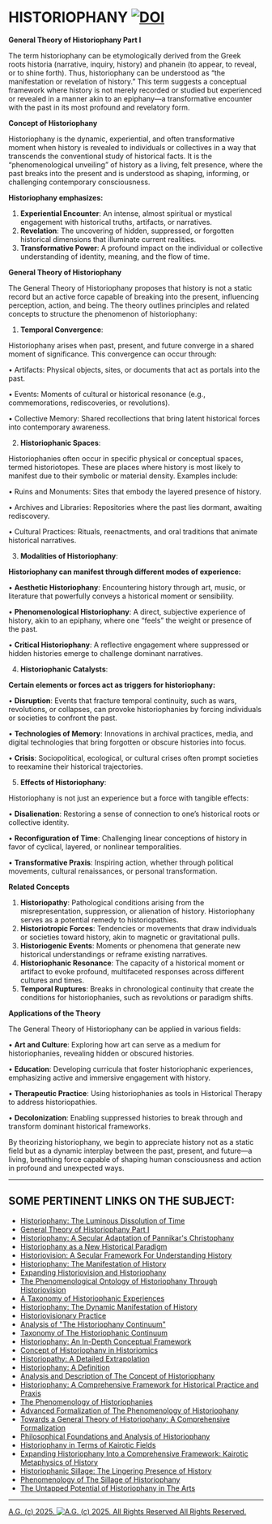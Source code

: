 # HISTORIOPHANY [![DOI](https://zenodo.org/badge/DOI/10.5281/zenodo.17391508.svg)](https://doi.org/10.5281/zenodo.17391508)

__General Theory of Historiophany Part I__

The term historiophany can be etymologically derived from the Greek roots historia (narrative, inquiry, history) and phanein (to appear, to reveal, or to shine forth). Thus, historiophany can be understood as “the manifestation or revelation of history.” This term suggests a conceptual framework where history is not merely recorded or studied but experienced or revealed in a manner akin to an epiphany—a transformative encounter with the past in its most profound and revelatory form.

__Concept of Historiophany__

Historiophany is the dynamic, experiential, and often transformative moment when history is revealed to individuals or collectives in a way that transcends the conventional study of historical facts. It is the “phenomenological unveiling” of history as a living, felt presence, where the past breaks into the present and is understood as shaping, informing, or challenging contemporary consciousness.

__Historiophany emphasizes:__

1. __Experiential Encounter__: An intense, almost spiritual or mystical engagement with historical truths, artifacts, or narratives.
2. __Revelation__: The uncovering of hidden, suppressed, or forgotten historical dimensions that illuminate current realities.
3. __Transformative Power__: A profound impact on the individual or collective understanding of identity, meaning, and the flow of time.

__General Theory of Historiophany__

The General Theory of Historiophany proposes that history is not a static record but an active force capable of breaking into the present, influencing perception, action, and being. The theory outlines principles and related concepts to structure the phenomenon of historiophany:

1. __Temporal Convergence__:

Historiophany arises when past, present, and future converge in a shared moment of significance. This convergence can occur through:

• Artifacts: Physical objects, sites, or documents that act as portals into the past.

• Events: Moments of cultural or historical resonance (e.g., commemorations, rediscoveries, or revolutions).

• Collective Memory: Shared recollections that bring latent historical forces into contemporary awareness.

2. __Historiophanic Spaces__:

Historiophanies often occur in specific physical or conceptual spaces, termed historiotopes. These are places where history is most likely to manifest due to their symbolic or material density. Examples include:

• Ruins and Monuments: Sites that embody the layered presence of history.
    
• Archives and Libraries: Repositories where the past lies dormant, awaiting rediscovery.
    
• Cultural Practices: Rituals, reenactments, and oral traditions that animate historical narratives.

3. __Modalities of Historiophany__:

__Historiophany can manifest through different modes of experience:__

• __Aesthetic Historiophany__: Encountering history through art, music, or literature that powerfully conveys a historical moment or sensibility.

• __Phenomenological Historiophany__: A direct, subjective experience of history, akin to an epiphany, where one “feels” the weight or presence of the past.

• __Critical Historiophany__: A reflective engagement where suppressed or hidden histories emerge to challenge dominant narratives.

4. __Historiophanic Catalysts__:

__Certain elements or forces act as triggers for historiophany:__

• __Disruption__: Events that fracture temporal continuity, such as wars, revolutions, or collapses, can provoke historiophanies by forcing individuals or societies to confront the past.

• __Technologies of Memory__: Innovations in archival practices, media, and digital technologies that bring forgotten or obscure histories into focus.

• __Crisis__: Sociopolitical, ecological, or cultural crises often prompt societies to reexamine their historical trajectories.

5. __Effects of Historiophany__:

Historiophany is not just an experience but a force with tangible effects:

• __Disalienation__: Restoring a sense of connection to one’s historical roots or collective identity.

• __Reconfiguration of Time__: Challenging linear conceptions of history in favor of cyclical, layered, or nonlinear temporalities.

• __Transformative Praxis__: Inspiring action, whether through political movements, cultural renaissances, or personal transformation.

__Related Concepts__

1. __Historiopathy__: Pathological conditions arising from the misrepresentation, suppression, or alienation of history. Historiophany serves as a potential remedy to historiopathies.
2. __Historiotropic Forces__: Tendencies or movements that draw individuals or societies toward history, akin to magnetic or gravitational pulls.
3. __Historiogenic Events__: Moments or phenomena that generate new historical understandings or reframe existing narratives.
4. __Historiophanic Resonance__: The capacity of a historical moment or artifact to evoke profound, multifaceted responses across different cultures and times.
5. __Temporal Ruptures__: Breaks in chronological continuity that create the conditions for historiophanies, such as revolutions or paradigm shifts.

__Applications of the Theory__

The General Theory of Historiophany can be applied in various fields:

• __Art and Culture__: Exploring how art can serve as a medium for historiophanies, revealing hidden or obscured histories.

• __Education__: Developing curricula that foster historiophanic experiences, emphasizing active and immersive engagement with history.

• __Therapeutic Practice__: Using historiophanies as tools in Historical Therapy to address historiopathies.

• __Decolonization__: Enabling suppressed histories to break through and transform dominant historical frameworks.

By theorizing historiophany, we begin to appreciate history not as a static field but as a dynamic interplay between the past, present, and future—a living, breathing force capable of shaping human consciousness and action in profound and unexpected ways.

- - - - - - -

## SOME PERTINENT LINKS ON THE SUBJECT:

* [Historiophany: The Luminous Dissolution of Time](https://historiophany.wordpress.com/2025/02/02/historiophany-the-luminous-dissolution-of-time/)
* [General Theory of Historiophany Part I](https://historiophany.wordpress.com/2025/02/02/general-theory-of-historiophany-part-i/)
* [Historiophany: A Secular Adaptation of Pannikar's Christophany](https://historiophany.wordpress.com/2025/02/02/historiophany-a-secular-adaptation-of-pannikars-christophany/)
* [Historiophany as a New Historical Paradigm](https://historiophany.wordpress.com/2025/02/02/historiophany-as-a-new-historical-paradigm/)
* [Historiovision: A Secular Framework For Understanding History](https://historiophany.wordpress.com/2025/02/02/historiovision-a-secular-framework-for-understanding-history/)
* [Historiophany: The Manifestation of History](https://historiophany.wordpress.com/2025/02/02/historiophany-the-manifestation-of-history/)
* [Expanding Historiovision and Historiophany](https://historiophany.wordpress.com/2025/02/02/expanding-historiovision-and-historiophany/)
* [The Phenomenological Ontology of Historiophany Through Historiovision](https://historiophany.wordpress.com/2025/02/02/the-phenomenological-ontology-of-historiophany-through-historiovision/)
* [A Taxonomy of Historiophanic Experiences](https://historiophany.wordpress.com/2025/02/02/a-taxonomy-of-historiophanic-experiences/)
* [Historiophany: The Dynamic Manifestation of History](https://historiophany.wordpress.com/2025/02/02/historiophany-the-dynamic-manifestation-of-history/)
* [Historiovisionary Practice](https://historiophany.wordpress.com/2025/02/02/historiovisionary-practice/)
* [Analysis of "The Historiophany Continuum"](https://historiophany.wordpress.com/2025/02/02/analysis-of-the-historiophanic-continuum/)
* [Taxonomy of The Historiophanic Continuum](https://historiophany.wordpress.com/2025/02/02/taxonomy-of-the-historiophanic-continuum/)
* [Historiophany: An In-Depth Conceptual Framework](https://historiophany.wordpress.com/2025/02/02/historiopathy-an-in-depth-conceptual-framework/)
* [Concept of Historiophany in Historiomics](https://historiophany.wordpress.com/2025/02/02/concept-of-historiopathy-in-historiomics/)
* [Historiopathy: A Detailed Extrapolation](https://historiophany.wordpress.com/2025/02/02/historiopathy-a-detailed-extrapolation/)
* [Historiophany: A Definition](https://historiophany.wordpress.com/2025/02/02/historiophany-a-definition/)
* [Analysis and Description of The Concept of Historiophany](https://historiophany.wordpress.com/2025/02/02/analysis-and-description-of-the-concept-of-historiophany/)
* [Historiophany: A Comprehensive Framework for Historical Practice and Praxis](https://historiophany.wordpress.com/2025/02/02/historiophany-a-comprehensive-framework-for-historical-practice-and-praxis/)
* [The Phenomenology of Historiophanies](https://historiophany.wordpress.com/2025/02/02/the-phenomenology-of-historiophanies/)
* [Advanced Formalization of The Phenomenology of Historiophany](https://historiophany.wordpress.com/2025/02/02/advanced-formalization-of-the-phenomenology-of-historiophany/)
* [Towards a General Theory of Historiophany: A Comprehensive Formalization](https://historiophany.wordpress.com/2025/02/02/towards-a-general-theory-of-historiophany-a-comprehensive-formalization/)
* [Philosophical Foundations and Analysis of Historiophany](https://historiophany.wordpress.com/2025/02/02/philosophical-foundations-and-analysis-of-historiophany/)
* [Historiophany in Terms of Kairotic Fields](https://historiophany.wordpress.com/2025/02/02/historiophany-in-terms-of-kairotic-fields/)
* [Expanding Historiophany Into a Comprehensive Framework: Kairotic Metaphysics of History](https://historiophany.wordpress.com/2025/02/02/expanding-historiophany-into-a-comprehensive-framework-kairotic-metaphysics-of-history/)
* [Historiophanic Sillage: The Lingering Presence of History](https://historiophany.wordpress.com/2025/02/22/historiophanic-sillage-the-lingering-presence-of-history/)
* [Phenomenology of The Sillage of Historiophany](https://historiophany.wordpress.com/2025/02/22/phenomenology-of-the-sillage-of-historiophany/)
* [The Untapped Potential of Historiophany in The Arts](https://historiophany.wordpress.com/2025/02/23/the-untapped-potential-of-historiophany-in-the-arts/) 

- - - - - - -

[A.G. (c) 2025. ![A.G. (c) 2025. All Rights Reserved](https://historiotheque.files.wordpress.com/2016/11/ag_signature_official_2015_50px_cropped.jpg) All Rights Reserved.](http://alexgagnon.com)
